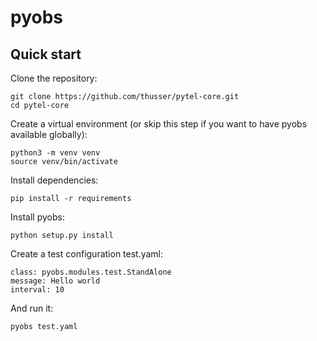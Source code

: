 pyobs
=====

Quick start
-----------

Clone the repository:

    git clone https://github.com/thusser/pytel-core.git
    cd pytel-core

Create a virtual environment (or skip this step if you want to have pyobs available globally):

    python3 -m venv venv
    source venv/bin/activate
    
Install dependencies:

    pip install -r requirements
    
Install pyobs:

    python setup.py install

Create a test configuration test.yaml:

    class: pyobs.modules.test.StandAlone
    message: Hello world
    interval: 10
      
And run it:
   
    pyobs test.yaml
